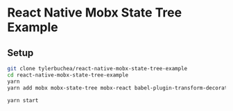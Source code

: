 # React Native Mobx State Tree Example

## Setup

```bash
git clone tylerbuchea/react-native-mobx-state-tree-example
cd react-native-mobx-state-tree-example
yarn
yarn add mobx mobx-state-tree mobx-react babel-plugin-transform-decorators-legacy
```

```bash
yarn start
```
